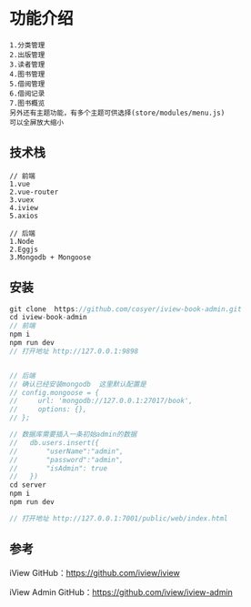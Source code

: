 # 功能介绍
	1.分类管理
	2.出版管理
	3.读者管理
	4.图书管理
	5.借阅管理
	6.借阅记录
	7.图书概览
	另外还有主题功能，有多个主题可供选择(store/modules/menu.js) 
	可以全屏放大缩小
## 技术栈
    // 前端
    1.vue
    2.vue-router
    3.vuex
    4.iview
    5.axios

    // 后端
    1.Node
    2.Eggjs
    3.Mongodb + Mongoose

## 安装
```js
git clone  https://github.com/cosyer/iview-book-admin.git
cd iview-book-admin
// 前端
npm i
npm run dev
// 打开地址 http://127.0.0.1:9898


// 后端  
// 确认已经安装mongodb  这里默认配置是 
// config.mongoose = {
//     url: 'mongodb://127.0.0.1:27017/book',
//     options: {},
// };

// 数据库需要插入一条初始admin的数据
//   db.users.insert({
//       "userName":"admin",
//       "password":"admin",
//       "isAdmin": true
//   })
cd server
npm i 
npm run dev

// 打开地址 http://127.0.0.1:7001/public/web/index.html
```
   
 ## 参考
 iView GitHub：https://github.com/iview/iview

 iView Admin GitHub：https://github.com/iview/iview-admin
